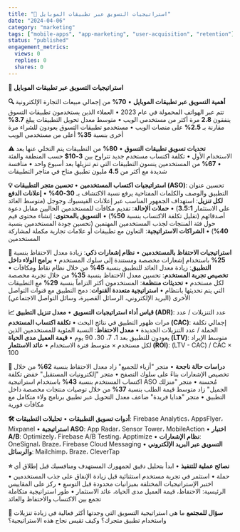```yaml
---
title: "📱 استراتيجيات التسويق عبر تطبيقات الموبايل"
date: "2024-04-06"
category: "marketing"
tags: ["mobile-apps", "app-marketing", "user-acquisition", "retention"]
status: "published"
engagement_metrics:
  views: 0
  replies: 0
  shares: 0
---
```


**📱 استراتيجيات التسويق عبر تطبيقات الموبايل**

**🔍 أهمية التسويق عبر تطبيقات الموبايل**
• **70%** من إجمالي مبيعات التجارة الإلكترونية تتم عبر الهواتف المحمولة في عام 2023
• العملاء الذين يستخدمون تطبيقات التسوق ينفقون **2.8** مرة أكثر من مستخدمي الويب
• متوسط معدل تحويل التطبيقات يبلغ **3.7%** مقارنة بـ **2.5%** على منصات الويب
• مستخدمو تطبيقات التسوق يعودون للشراء مرة أخرى بنسبة **35%** أعلى من مستخدمي الويب

**⚠️ تحديات تسويق تطبيقات التسوق**
• **80%** من التطبيقات يتم التخلي عنها بعد الاستخدام الأول
• تكلفة اكتساب مستخدم جديد تتراوح بين **3-10$** حسب المنطقة والفئة
• **67%** من المستخدمين ينسون التطبيقات التي تم تنزيلها بعد أسبوع واحد
• منافسة شديدة مع أكثر من **4.5** مليون تطبيق متاح في متاجر التطبيقات

**💡 استراتيجيات اكتساب المستخدمين**
• **تحسين متجر التطبيقات (ASO)**: تحسين عنوان التطبيق والوصف والكلمات المفتاحية يرفع نسبة الاكتشاف بـ **30-40%**
• **إعلانات الدفع لكل تنزيل**: استهداف الجمهور المناسب عبر إعلانات الفيسبوك وجوجل (متوسط العائد على الاستثمار **3.5:1**)
• **حملات الإحالة**: تقديم مكافآت للمستخدمين الحاليين مقابل دعوة أصدقائهم (تقليل تكلفة الاكتساب بنسبة **50%**)
• **التسويق بالمحتوى**: إنشاء محتوى قيم حول فئة المنتجات لجذب المستخدمين المهتمين (تحسين جودة المستخدمين بنسبة **40%**)
• **الشراكات الاستراتيجية**: التعاون مع تطبيقات أو علامات تجارية مكملة لمشاركة المستخدمين

**🚀 استراتيجيات الاحتفاظ بالمستخدمين**
• **نظام إشعارات ذكي**: زيادة معدل الاحتفاظ بنسبة **25%** باستخدام إشعارات مخصصة ومستندة إلى سلوك المستخدم
• **برامج الولاء داخل التطبيق**: زيادة معدل العائد للتطبيق بنسبة **45%** من خلال نظام نقاط ومكافآت
• **تخصيص تجربة المستخدم**: تحسين معدل الاحتفاظ بنسبة **35%** من خلال تجربة مخصصة لكل مستخدم
• **تحديثات منتظمة**: المستخدمون أكثر التزاماً بنسبة **29%** مع التطبيقات التي يتم تحديثها بانتظام
• **استراتيجية متعددة القنوات**: دمج التطبيق مع قنوات التواصل الأخرى (البريد الإلكتروني، الرسائل القصيرة، وسائل التواصل الاجتماعي)

**📈 قياس أداء استراتيجيات التسويق**
• **معدل تنزيل التطبيق (ADR)**: عدد التنزيلات / عدد مرات ظهور التطبيق في نتائج البحث
• **تكلفة اكتساب المستخدم (CAC)**: إجمالي تكلفة الحملة / عدد التنزيلات الجديدة
• **معدل الاحتفاظ**: النسبة المئوية للمستخدمين الذين يعودون للتطبيق بعد 1، 7، 30، 90 يوم
• **قيمة العميل مدى الحياة (LTV)**: متوسط الإيراد لكل مستخدم × متوسط فترة الاستخدام
• **عائد الاستثمار (ROI)**: (LTV - CAC) / CAC × 100

**🌟 دراسات حالة ناجحة**
• متجر "أزياء للجميع" زاد معدل الاحتفاظ بنسبة **62%** من خلال تخصيص الإشعارات بناءً على سلوك التصفح
• متجر "إلكترونيات المستقبل" خفض تكلفة اكتساب المستخدم بنسبة **43%** باستخدام استراتيجية ASO مُحسنة
• متجر "منزلك الجميل" زاد متوسط قيمة الطلب بنسبة **37%** من خلال توصيات منتجات مخصصة داخل التطبيق
• متجر "هدايا فريدة" ضاعف معدل التحويل عبر تطبيق برنامج ولاء متكامل مع مكافآت فورية

**🛠️ أدوات تسويق التطبيقات**
• **تحليلات التطبيقات**: Firebase Analytics، AppsFlyer، Mixpanel
• **استراتيجية ASO**: App Radar، Sensor Tower، MobileAction
• **اختبار A/B**: Optimizely، Firebase A/B Testing، Apptimize
• **نظام الإشعارات**: OneSignal، Braze، Firebase Cloud Messaging
• **التسويق عبر البريد الإلكتروني والرسائل**: Mailchimp، Braze، CleverTap

**⭐ نصائح عملية للتنفيذ**
• ابدأ بتحليل دقيق لجمهورك المستهدف ومنافسيك قبل إطلاق أي حملة
• استثمر في تجربة مستخدم استثنائية قبل زيادة الإنفاق على جذب المستخدمين
• اختبر الإستراتيجيات المختلفة بميزانيات محدودة قبل التوسع
• ركز على المقاييس الرئيسية: الاحتفاظ، قيمة العميل مدى الحياة، عائد الاستثمار
• طور استراتيجية متكاملة تجمع بين الاكتساب والاحتفاظ والعائد

**💭 سؤال للمجتمع**
ما هي استراتيجية التسويق التي وجدتها أكثر فعالية في زيادة تنزيلات واستخدام تطبيق متجرك؟ وكيف تقيس نجاح هذه الاستراتيجية؟
